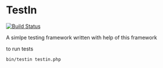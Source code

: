 TestIn
======

[![Build Status](https://travis-ci.org/rollenes/testin.svg)](https://travis-ci.org/rollenes/testin)

A simlpe testing framework written with help of this framework



to run tests

```
bin/testin testin.php
```

